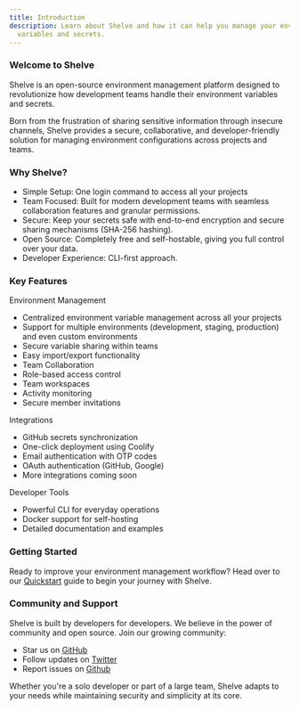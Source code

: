 ```yaml
---
title: Introduction
description: Learn about Shelve and how it can help you manage your environment
  variables and secrets.
---
```


### Welcome to Shelve

Shelve is an open-source environment management platform designed to revolutionize how development teams handle their environment variables and secrets.

Born from the frustration of sharing sensitive information through insecure channels, Shelve provides a secure, collaborative, and developer-friendly solution for managing environment configurations across projects and teams.

### Why Shelve?

- Simple Setup: One login command to access all your projects
- Team Focused: Built for modern development teams with seamless collaboration features and granular permissions.
- Secure: Keep your secrets safe with end-to-end encryption and secure sharing mechanisms (SHA-256 hashing).
- Open Source: Completely free and self-hostable, giving you full control over your data.
- Developer Experience: CLI-first approach.

### Key Features

Environment Management

- Centralized environment variable management across all your projects
- Support for multiple environments (development, staging, production) and even custom environments
- Secure variable sharing within teams
- Easy import/export functionality
- Team Collaboration
- Role-based access control
- Team workspaces
- Activity monitoring
- Secure member invitations

Integrations

- GitHub secrets synchronization
- One-click deployment using Coolify
- Email authentication with OTP codes
- OAuth authentication (GitHub, Google)
- More integrations coming soon

Developer Tools

- Powerful CLI for everyday operations
- Docker support for self-hosting
- Detailed documentation and examples

### Getting Started

Ready to improve your environment management workflow? Head over to our [Quickstart](/docs/getting-started/quickstart) guide to begin your journey with Shelve.

### Community and Support

Shelve is built by developers for developers. We believe in the power of community and open source. Join our growing community:

- Star us on [GitHub](https://github.com/hugorcd/shelve)
- Follow updates on [Twitter](https://x.com/shelvecloud)
- Report issues on [Github](https://github.com/hugorcd/shelve/issues)

Whether you're a solo developer or part of a large team, Shelve adapts to your needs while maintaining security and simplicity at its core.
